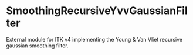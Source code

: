 SmoothingRecursiveYvvGaussianFilter
===================================

External module for ITK v4 implementing the Young &amp; Van Vliet recursive gaussian smoothing filter.
